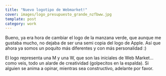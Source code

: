 ```yaml
---
title: "Nuevo logotipo de Webmarket!"
cover: images/logo_presupuesto_grande_nzfbww.jpg
template: post
category: work
---
```


Bueno, ya era hora de cambiar el logo de la manzana verde, que aunque me gustaba mucho, no dejaba de ser una semi copia del logo de Apple. Así que ahora ya somos un poquito más diferentes y con más personalidad :)

El logo representa una M y una W, que son las iniciales de Web Market… como veis, todo un alarde de creatividad (golpecitos en la espalda). Si alguien se anima a opinar, mientras sea constructivo, adelante por favor.
